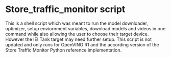 # Store_traffic_monitor script
This is a shell script which was meant to run the model downloader, optimizer, setup enviornment variables, download models and videos in one command
while also allowing the user to choose their target device. However the IEI Tank target may need further setup.
This script is not updated and only runs for OpenVINO R1 and the according version of the Store Traffic Monitor Python reference implementation.
